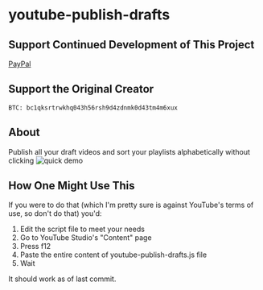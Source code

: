 # youtube-publish-drafts

## Support Continued Development of This Project
[PayPal](paypal.me/JoelKalich)
## Support the Original Creator
```
BTC: bc1qksrtrwkhq043h56rsh9d4zdnmk0d43tm4m6xux
```

## About
Publish all your draft videos and sort your playlists alphabetically without clicking
![quick demo](youtube-publisher-demo.gif)

## How One Might Use This
If you were to do that (which I'm pretty sure is against YouTube's terms of use, so don't do that) you'd:
1. Edit the script file to meet your needs
1. Go to YouTube Studio's "Content"  page
2. Press f12
3. Paste the entire content of youtube-publish-drafts.js file
4. Wait

It should work as of last commit.
